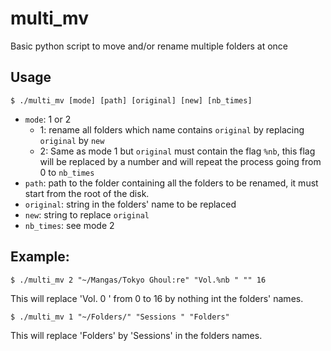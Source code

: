 # multi_mv
Basic python script to move and/or rename multiple folders at once

## Usage
```
$ ./multi_mv [mode] [path] [original] [new] [nb_times]
```
- `mode`: 1 or 2
  - 1: rename all folders which name contains `original` by replacing `original` by `new`
  - 2: Same as mode 1 but `original` must contain the flag `%nb`, this flag will be replaced by a number and will repeat the process going from 0 to `nb_times`
- `path`: path to the folder containing all the folders to be renamed, it must start from the root of the disk.
- `original`: string in the folders' name to be replaced
- `new`: string to replace `original`
- `nb_times`: see mode 2

## Example:
```
$ ./multi_mv 2 "~/Mangas/Tokyo Ghoul:re" "Vol.%nb " "" 16
```
This will replace 'Vol. 0 ' from 0 to 16 by nothing int the folders' names.

```
$ ./multi_mv 1 "~/Folders/" "Sessions " "Folders"
```
This will replace 'Folders' by 'Sessions' in the folders names.
